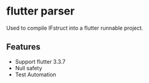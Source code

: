 # flutter parser

Used to compile IFstruct into a flutter runnable project.

## Features

* Support flutter 3.3.7
* Null safety
* Test Automation
